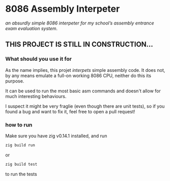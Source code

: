 # 8086 Assembly Interpeter

_an absurdly simple 8086 interpeter for my school’s assembly entrance exam evaluation system._

## THIS PROJECT IS STILL IN CONSTRUCTION...

### What should you use it for

As the name implies, this projet _interpets_ simple assembly code. It does not, by any means emulate a full-on working 8086 CPU, neither do this its purpose.

It can be used to run the most basic asm commands and doesn't allow for much interesting behaviours.

I suspect it might be very fraglie (even though there are unit tests), so if you found a bug and want to fix it, feel free to open a pull request!

### how to run

Make sure you have zig v0.14.1 installed, and run
```bash
zig build run
```

or
```bash
zig build test
```
to run the tests

